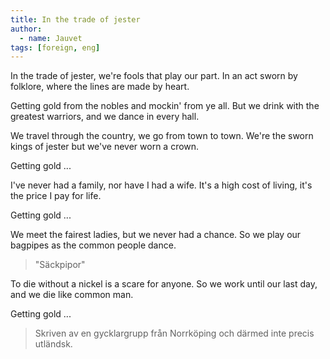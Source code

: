 ```yaml
---
title: In the trade of jester
author:
  - name: Jauvet
tags: [foreign, eng]
---
```


In the trade of jester,
we're fools that play our part.
In an act sworn by folklore,
where the lines are made by heart.

Getting gold from the nobles
and mockin' from ye all.
But we drink with the greatest warriors,
and we dance in every hall.

We travel through the country,
we go from town to town.
We're the sworn kings of jester
but we've never worn a crown.

Getting gold ...

I've never had a family,
nor have I had a wife.
It's a high cost of living,
it's the price I pay for life.

Getting gold ...

We meet the fairest ladies,
but we never had a chance.
So we play our bagpipes
as the common people dance.

> "Säckpipor"

To die without a nickel
is a scare for anyone.
So we work until our last day,
and we die like common man.

Getting gold ...

> Skriven av en gycklargrupp från Norrköping och
> därmed inte precis utländsk.
